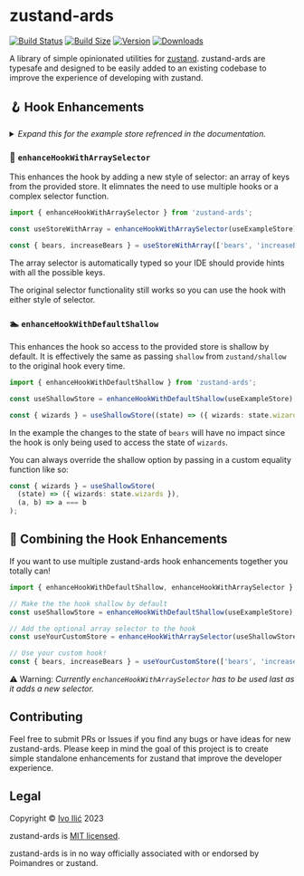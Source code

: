 # zustand-ards

[![Build Status](https://img.shields.io/github/actions/workflow/status/ivoilic/zustand-ards/main.yml?branch=main&style=flat&colorA=000000&colorB=000000)](https://github.com/ivoilic/zustand-ards/actions?query=workflow%3ALint)
[![Build Size](https://img.shields.io/bundlephobia/minzip/zustand-ards?label=bundle%20size&style=flat&colorA=000000&colorB=000000)](https://bundlephobia.com/result?p=zustand-ards)
[![Version](https://img.shields.io/npm/v/zustand-ards?style=flat&colorA=000000&colorB=000000)](https://www.npmjs.com/package/zustand-ards)
[![Downloads](https://img.shields.io/npm/dt/zustand-ards.svg?style=flat&colorA=000000&colorB=000000)](https://www.npmjs.com/package/zustand-ards)

A library of simple opinionated utilities for [zustand](https://github.com/pmndrs/zustand). zustand-ards are typesafe and designed to be easily added to an existing codebase to improve the experience of developing with zustand.

## 🪝 Hook Enhancements

<details>
<summary><i>Expand this for the example store refrenced in the documentation.</i></summary>

```ts
import { create } from 'zustand';

interface ExampleStoreState {
  bears: number;
  wizards: number;
  increaseBears: (by: number) => void;
  increaseWizards: (by: number) => void;
}

const useExampleStore = create<ExampleStoreState>()((set) => ({
  bears: 0,
  wizards: 0,
  increaseBears: (by) => set((state) => ({ bears: state.bears + by })),
  increaseWizards: (by) => set((state) => ({ wizards: state.wizards + by })),
}));
```

</details>

### 📝 `enhanceHookWithArraySelector`

This enhances the hook by adding a new style of selector: an array of keys from the provided store. It elimnates the need to use multiple hooks or a complex selector function.

```ts
import { enhanceHookWithArraySelector } from 'zustand-ards';

const useStoreWithArray = enhanceHookWithArraySelector(useExampleStore);

const { bears, increaseBears } = useStoreWithArray(['bears', 'increaseBears']);
```

The array selector is automatically typed so your IDE should provide hints with all the possible keys.

The original selector functionality still works so you can use the hook with either style of selector.

### 🏊 `enhanceHookWithDefaultShallow`

This enhances the hook so access to the provided store is shallow by default. It is effectively the same as passing `shallow` from `zustand/shallow` to the original hook every time.

```ts
import { enhanceHookWithDefaultShallow } from 'zustand-ards';

const useShallowStore = enhanceHookWithDefaultShallow(useExampleStore);

const { wizards } = useShallowStore((state) => ({ wizards: state.wizards }));
```

In the example the changes to the state of `bears` will have no impact since the hook is only being used to access the state of `wizards`.

You can always override the shallow option by passing in a custom equality function like so:

```ts
const { wizards } = useShallowStore(
  (state) => ({ wizards: state.wizards }),
  (a, b) => a === b
);
```

## 🔗 Combining the Hook Enhancements

If you want to use multiple zustand-ards hook enhancements together you totally can!

```ts
import { enhanceHookWithDefaultShallow, enhanceHookWithArraySelector } from 'zustand-ards';

// Make the the hook shallow by default
const useShallowStore = enhanceHookWithDefaultShallow(useExampleStore);

// Add the optional array selector to the hook
const useYourCustomStore = enhanceHookWithArraySelector(useShallowStore);

// Use your custom hook!
const { bears, increaseBears } = useYourCustomStore(['bears', 'increaseBears']);
```

⚠️ Warning: _Currently `enchanceHookWithArraySelector` has to be used last as it adds a new selector._

## Contributing

Feel free to submit PRs or Issues if you find any bugs or have ideas for new zustand-ards. Please keep in mind the goal of this project is to create simple standalone enhancements for zustand that improve the developer experience.

## Legal

Copyright © [Ivo Ilić](https://github.com/ivoilic) 2023

zustand-ards is [MIT licensed](https://github.com/ivoilic/zustand-ards/blob/main/LICENSE).

zustand-ards is in no way officially associated with or endorsed by Poimandres or zustand.
